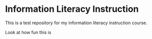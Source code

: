 # Information Literacy Instruction
This is a test repository for my information literacy instruction course.

Look at how <green>fun this is 
